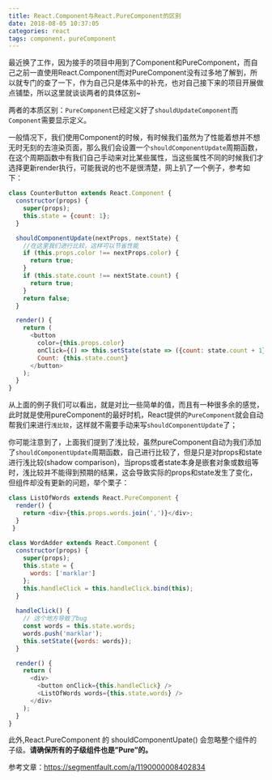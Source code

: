 ```yaml
---
title: React.Component与React.PureComponent的区别
date: 2018-08-05 10:37:05
categories: react
tags: component，pureComponent
---
```


​	最近换了工作，因为接手的项目中用到了Component和PureComponent，而自己之前一直使用React.Component而对PureComponent没有过多地了解到，所以就专门的查了一下，作为自己只是体系中的补充，也对自己接下来的项目开展做点铺垫，所以这里就谈谈两者的具体区别~

两者的本质区别：`PureComponent`已经定义好了`shouldUpdateComponent`而`Component`需要显示定义。

​	一般情况下，我们使用Component的时候，有时候我们虽然为了性能着想并不想无时无刻的去渲染页面，那么我们会设置一个`shouldComponentUpdate`周期函数，在这个周期函数中有我们自己手动来对比某些属性，当这些属性不同的时候我们才选择更新render执行，可能我说的也不是很清楚，网上扒了一个例子，参考如下：

```javascript
class CounterButton extends React.Component {
  constructor(props) {
    super(props);
    this.state = {count: 1};
  }

  shouldComponentUpdate(nextProps, nextState) {
    //在这里我们进行比较，这样可以节省性能
    if (this.props.color !== nextProps.color) {
      return true;
    }
    if (this.state.count !== nextState.count) {
      return true;
    }
    return false;
  }

  render() {
    return (
      <button
        color={this.props.color}
        onClick={() => this.setState(state => ({count: state.count + 1}))}>
        Count: {this.state.count}
      </button>
    );
  }
}
```

从上面的例子我们可以看出，就是对比一些简单的值，而且有一种很多余的感觉，此时就是使用pureComponent的最好时机，React提供的`PureComponent`就会自动帮我们来进行`浅比较`，这样就不需要手动来写`shouldComponentUpdate`了；

你可能注意到了，上面我们提到了浅比较，虽然pureComponent自动为我们添加了`shouldComponentUpdate`周期函数，自己进行比较了，但是只是对props和state进行浅比较(shadow comparison)，当props或者state本身是嵌套对象或数组等时，浅比较并不能得到预期的结果，这会导致实际的props和state发生了变化，但组件却没有更新的问题，举个栗子：

```javascript
class ListOfWords extends React.PureComponent {
  render() {
    return <div>{this.props.words.join(',')}</div>;
  }
 }
 
class WordAdder extends React.Component {
  constructor(props) {
    super(props);
    this.state = {
      words: ['marklar']
    };
    this.handleClick = this.handleClick.bind(this);
  }
  
  handleClick() {
    // 这个地方导致了bug
    const words = this.state.words;
    words.push('marklar');
    this.setState({words: words});
  }

  render() {
    return (
      <div>
        <button onClick={this.handleClick} />
        <ListOfWords words={this.state.words} />
      </div>
    );
  }
}
```

此外,React.PureComponent 的 shouldComponentUpate() 会忽略整个组件的子级。**请确保所有的子级组件也是”Pure”的。**



参考文章：https://segmentfault.com/a/1190000008402834